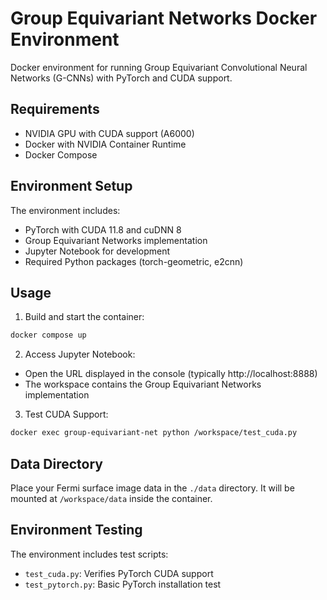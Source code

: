 # Group Equivariant Networks Docker Environment

Docker environment for running Group Equivariant Convolutional Neural Networks (G-CNNs) with PyTorch and CUDA support.

## Requirements

- NVIDIA GPU with CUDA support (A6000)
- Docker with NVIDIA Container Runtime
- Docker Compose

## Environment Setup

The environment includes:
- PyTorch with CUDA 11.8 and cuDNN 8
- Group Equivariant Networks implementation
- Jupyter Notebook for development
- Required Python packages (torch-geometric, e2cnn)

## Usage

1. Build and start the container:
```bash
docker compose up
```

2. Access Jupyter Notebook:
- Open the URL displayed in the console (typically http://localhost:8888)
- The workspace contains the Group Equivariant Networks implementation

3. Test CUDA Support:
```bash
docker exec group-equivariant-net python /workspace/test_cuda.py
```

## Data Directory

Place your Fermi surface image data in the `./data` directory. It will be mounted at `/workspace/data` inside the container.

## Environment Testing

The environment includes test scripts:
- `test_cuda.py`: Verifies PyTorch CUDA support
- `test_pytorch.py`: Basic PyTorch installation test
